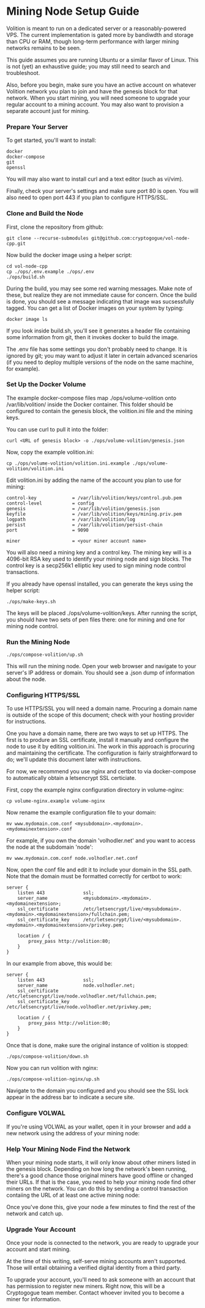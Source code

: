# Mining Node Setup Guide

Volition is meant to run on a dedicated server or a reasonably-powered VPS. The current implementation is  gated more by bandiwdth and storage than CPU or RAM, though long-term performance with larger mining networks remains to be seen.

This guide assumes you are running Ubuntu or a similar flavor of Linux. This is not (yet) an exhaustive guide; you may still need to search and troubleshoot.

Also, before you begin, make sure you have an active account on whatever Volition network you plan to join and have the genesis block for that network. When you start mining, you will need someone to upgrade your regular account to a mining account. You may also want to provision a separate account just for mining.

### Prepare Your Server

To get started, you'll want to install:

```
docker
docker-compose
git
openssl
```

You will may also want to install curl and a text editor (such as vi/vim).

Finally, check your server's settings and make sure port 80 is open. You will also need to open port 443 if you plan to configure HTTPS/SSL.

### Clone and Build the Node

First, clone the repository from github:

```
git clone --recurse-submodules git@github.com:cryptogogue/vol-node-cpp.git
```

Now build the docker image using a helper script:

```
cd vol-node-cpp
cp ./ops/.env.example ./ops/.env
./ops/build.sh
```

During the build, you may see some red warning messages. Make note of these, but realize they are not immediate cause for concern. Once the build is done, you should see a message indicating that image was sucsessfully tagged. You can get a list of Docker images on your system by typing:

```
docker image ls
```

If you look inside build.sh, you'll see it generates a header file containing some information from git, then it invokes docker to build the image.

The .env file has some settings you don't probably need to change. It is ignored by git; you may want to adjust it later in certain advanced scenarios (if you need to deploy multiple versions of the node on the same machine, for example).

### Set Up the Docker Volume

The example docker-compose files map ./ops/volume-volition onto /var/lib/volition/ inside the Docker container. This folder should be configured to contain the genesis block, the volition.ini file and the mining keys.

You can use curl to pull it into the folder:

```
curl <URL of genesis block> -o ./ops/volume-volition/genesis.json
```

Now, copy the example volition.ini:

```
cp ./ops/volume-volition/volition.ini.example ./ops/volume-volition/volition.ini
```

Edit volition.ini by adding the name of the account you plan to use for mining:

```
control-key             = /var/lib/volition/keys/control.pub.pem
control-level           = config
genesis                 = /var/lib/volition/genesis.json
keyfile                 = /var/lib/volition/keys/mining.priv.pem
logpath                 = /var/lib/volition/log
persist                 = /var/lib/volition/persist-chain
port                    = 9090

miner                   = <your miner account name>
```

You will also need a mining key and a control key. The mining key will is a 4096-bit RSA key used to identify your mining node and sign blocks. The control key is a secp256k1 elliptic key used to sign mining node control transactions.

If you already have openssl installed, you can generate the keys using the helper script:

```
./ops/make-keys.sh
```

The keys will be placed ./ops/volume-volition/keys. After running the script, you should have two sets of pen files there: one for mining and one for mining node control.

### Run the Mining Node

```
./ops/compose-volition/up.sh
```

This will run the mining node. Open your web browser and navigate to your server's IP address or domain. You should see a .json dump of information about the node.

### Configuring HTTPS/SSL

To use HTTPS/SSL you will need a domain name. Procuring a domain name is outside of the scope of this document; check with your hosting provider for instructions.

One you have a domain name, there are two ways to set up HTTPS. The first is to produre an SSL certificate, install it manually and configure the node to use it by editing volition.ini. The work in this approach is procuring and maintaining the certificate. The configuration is fairly straightforward to do; we'll update this document later with instructions.

For now, we recommend you use nginx and certbot to via docker-compose to automatically obtain a letsencrypt SSL certiciate.

First, copy the example nginx configuration directory in volume-nginx:

```
cp volume-nginx.example volume-nginx
```

Now rename the example configuration file to your domain:

```
mv www.mydomain.com.conf <mysubdomain>.<mydomain>.<mydomainextension>.conf
```

For example, if you own the domain 'volhodler.net' and you want to access the node at the subdomain 'node':

```
mv www.mydomain.com.conf node.volhodler.net.conf
```

Now, open the conf file and edit it to include your domain in the SSL path. Note that the domain must be formatted correctly for certbot to work:

```
server {
    listen 443              ssl;
    server_name             <mysubdomain>.<mydomain>.<mydomainextension>;
    ssl_certificate         /etc/letsencrypt/live/<mysubdomain>.<mydomain>.<mydomainextension>/fullchain.pem;
    ssl_certificate_key     /etc/letsencrypt/live/<mysubdomain>.<mydomain>.<mydomainextension>/privkey.pem;

    location / {
        proxy_pass http://volition:80;
    }
}
```

In our example from above, this would be:

```
server {
    listen 443              ssl;
    server_name             node.volhodler.net;
    ssl_certificate         /etc/letsencrypt/live/node.volhodler.net/fullchain.pem;
    ssl_certificate_key     /etc/letsencrypt/live/node.volhodler.net/privkey.pem;

    location / {
        proxy_pass http://volition:80;
    }
}
```

Once that is done, make sure the original instance of volition is stopped:

```
./ops/compose-volition/down.sh
```

Now you can run volition with nginx:

```
./ops/compose-volition-nginx/up.sh
```

Navigate to the domain you configured and you should see the SSL lock appear in the address bar to indicate a secure site.

### Configure VOLWAL

If you're using VOLWAL as your wallet, open it in your browser and add a new network using the address of your mining node:

### Help Your Mining Node Find the Network

When your mining node starts, it will only know about other miners listed in the genesis block. Depending on how long the network's been running, there's a good chance those original miners have good offline or changed their URLs. If that is the case, you need to help your mining node find other miners on the network. You can do this by sending a control transaction contaiing the URL of at least one active mining node:


Once you've done this, give your node a few minutes to find the rest of the network and catch up.

### Upgrade Your Account

Once your node is connected to the network, you are ready to upgrade your account and start mining.

At the time of this writing, self-serve mining accounts aren't supported. Those will entail obtaining a verified digital identity from a third party.

To upgrade your account, you'll need to ask someone with an account that has permission to register new miners. Right now, this will be a Cryptogogue team member. Contact whoever invited you to become a miner for information.
